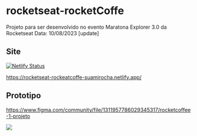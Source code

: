# rocketseat-rocketCoffe
Projeto para ser desenvolvido no evento Maratona Explorer 3.0 da Rocketseat Data: 10/08/2023
[update]

## Site
[![Netlify Status](https://api.netlify.com/api/v1/badges/0681c8a5-5635-4477-bacb-9f30dfe7a5ad/deploy-status)](https://app.netlify.com/sites/rocketseat-rockeatcoffe-suamirocha/deploys)

https://rocketseat-rockeatcoffe-suamirocha.netlify.app/

## Prototipo
https://www.figma.com/community/file/1311957786029345317/rocketcoffee-1-projeto

![](https://cdn.discordapp.com/attachments/1175890897494364340/1179686489244827668/image.png?ex=657aafa8&is=65683aa8&hm=37c68cc05078a598b78e3fc13c5019da39a04c930eaed8b5da0375bc69baa2dd&)
